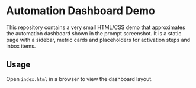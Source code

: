 # Automation Dashboard Demo

This repository contains a very small HTML/CSS demo that approximates the automation dashboard shown in the prompt screenshot. It is a static page with a sidebar, metric cards and placeholders for activation steps and inbox items.

## Usage

Open `index.html` in a browser to view the dashboard layout.
